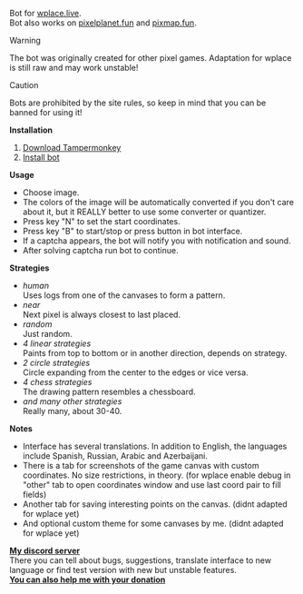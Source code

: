 Bot for [wplace.live](https://wplace.live).  
Bot also works on [pixelplanet.fun](https://pixelplanet.fun) and [pixmap.fun](https://pixmap.fun).  

> [!WARNING]  
> The bot was originally created for other pixel games. Adaptation for wplace is still raw and may work unstable!

> [!CAUTION]
> Bots are prohibited by the site rules, so keep in mind that you can be banned for using it!

**Installation**  
1. [Download Tampermonkey](https://www.tampermonkey.net)
2. [Install bot](https://touchedbydarkness.github.io/stuff/ppf_bot_2/initer.user.js)

**Usage**  
 * Choose image.  
 * The colors of the image will be automatically converted if you don't care about it, but it REALLY better to use some converter or quantizer.  
 * Press key "N" to set the start coordinates.  
 * Press key "B" to start/stop or press button in bot interface.  
 * If a captcha appears, the bot will notify you with notification and sound.  
 * After solving captcha run bot to continue.  

**Strategies**  
 * *human*  
    Uses logs from one of the canvases to form a pattern.
 * *near*  
    Next pixel is always closest to last placed.
 * *random*  
    Just random.
 * *4 linear strategies*  
    Paints from top to bottom or in another direction, depends on strategy.
 * *2 circle strategies*  
    Circle expanding from the center to the edges or vice versa.
 * *4 chess strategies*  
    The drawing pattern resembles a chessboard.
 * *and many other strategies*  
    Really many, about 30-40.

**Notes**  
  * Interface has several translations. In addition to English, the languages include Spanish, Russian, Arabic and Azerbaijani.
  * There is a tab for screenshots of the game canvas with custom coordinates. No size restrictions, in theory. (for wplace enable debug in "other" tab to open coordinates window and use last coord pair to fill fields)
  * Another tab for saving interesting points on the canvas. (didnt adapted for wplace yet)
  * And optional custom theme for some canvases by me. (didnt adapted for wplace yet)

**[My discord server](https://discord.gg/VyfVmD2nhZ)**  
 There you can tell about bugs, suggestions, translate interface to new language or find test version with new but unstable features.  
**[You can also help me with your donation](https://boosty.to/touchedbydarkness)**
